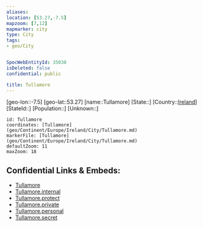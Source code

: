 ```yaml
---
aliases: 
location: [53.27,-7.5]
mapzoom: [7,12] 
mapmarker: city 
type: City
tags:
- geo/City


SpocWebEntityId: 35038
isDeleted: false
confidential: public

title: Tullamore
---
```

[geo-lon::-7.5]
[geo-lat::53.27]
[name::Tullamore]
[State::]
[Country::[Ireland](geo/Continent/Europe/Ireland.md)]
[StateId::]
[Population::]
[Unknown::]


```leaflet
id: Tullamore
coordinates: [Tullamore](geo/Continent/Europe/Ireland/City/Tullamore.md)
markerFile: [Tullamore](geo/Continent/Europe/Ireland/City/Tullamore.md)
defaultZoom: 11 
maxZoom: 18
```


## Confidential Links & Embeds: 
- [Tullamore](../../../../../../_public/geo/Continent/Europe/Ireland/City/Tullamore.md) 
- [Tullamore.internal](../../../../../../_internal/geo/Continent/Europe/Ireland/City/Tullamore.internal.md) 
- [Tullamore.protect](../../../../../../_protect/geo/Continent/Europe/Ireland/City/Tullamore.protect.md) 
- [Tullamore.private](../../../../../../_private/geo/Continent/Europe/Ireland/City/Tullamore.private.md) 
- [Tullamore.personal](../../../../../../_personal/geo/Continent/Europe/Ireland/City/Tullamore.personal.md) 
- [Tullamore.secret](../../../../../../_secret/geo/Continent/Europe/Ireland/City/Tullamore.secret.md) 
